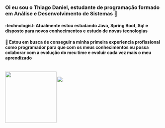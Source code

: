 <h3> Oi eu sou o Thiago Daniel, estudante de programação formado em Análise e Desenvolvimento de Sistemas 👋 </h3>
<h4> :technologist: Atualmente estou estudando Java, Spring Boot, Sql e disposto para novos conhecimentos e estudo de novas tecnologias </h4>
<h4> 🌱 Estou em busca de conseguir a minha primeira experiencia profissional como programador para 
  que com os meus conhecimentos eu possa colaborar com a evolução do meu time e evoluir cada vez mais o meu aprendizado </h4>

<div style= "display: inline_block"><br>
  
  <img  height="165" align="left" src="https://github-readme-stats.vercel.app/api?username=thiagoDaniel&show_icons=true&theme=transparent"> 
  
</div>
<div style= "display: inline_block"><br>
  <img align="center"  src="https://github-readme-stats.vercel.app/api/top-langs/?username=thiagoDaniel&layout=compact">
  </d>
